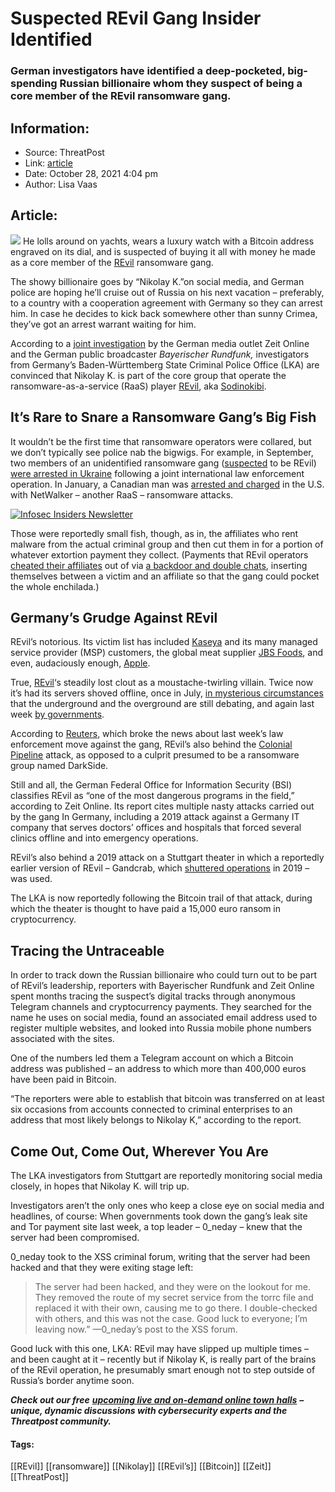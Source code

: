 # Suspected REvil Gang Insider Identified
### German investigators have identified a deep-pocketed, big-spending Russian billionaire whom they suspect of being a core member of the REvil ransomware gang.

## Information:
+ Source: ThreatPost
+ Link: [article](https://kasperskycontenthub.com/threatpost-global/?p=175863)
+ Date: October 28, 2021  4:04 pm
+ Author: Lisa Vaas


## Article:
![](https://media.threatpost.com/wp-content/uploads/sites/103/2021/10/28123532/bitcoin-1-e1635438948155.jpeg)
He lolls around on yachts, wears a luxury watch with a Bitcoin address engraved on its dial, and is suspected of buying it all with money he made as a core member of the [REvil](https://threatpost.com/groove-ransomware-revil-revenge-us-cyberattacks/175726/) ransomware gang.


The showy billionaire goes by “Nikolay K.”on social media, and German police are hoping he’ll cruise out of Russia on his next vacation – preferably, to a country with a cooperation agreement with Germany so they can arrest him. In case he decides to kick back somewhere other than sunny Crimea, they’ve got an arrest warrant waiting for him.


According to a j[oint investigation](https://www.zeit.de/digital/internet/2021-10/ransomware-group-revil-member-hacker-russia-investigation) by the German media outlet Zeit Online and the German public broadcaster *Bayerischer Rundfunk,* investigators from Germany’s Baden-Württemberg State Criminal Police Office (LKA) are convinced that Nikolay K. is part of the core group that operate the ransomware-as-a-service (RaaS) player [REvil](https://threatpost.com/groove-ransomware-revil-revenge-us-cyberattacks/175726/), aka [Sodinokibi](https://threatpost.com/sodinokibi-ransomware-now-scans-networks-for-pos-systems/156855/).


It’s Rare to Snare a Ransomware Gang’s Big Fish
-----------------------------------------------


It wouldn’t be the first time that ransomware operators were collared, but we don’t typically see police nab the bigwigs. For example, in September, two members of an unidentified ransomware gang ([suspected](https://therecord.media/two-ransomware-operators-arrested-in-ukraine/) to be REvil) [were arrested in Ukraine](https://www.interpol.int/en/News-and-Events/News/2021/Ransomware-gang-arrested-in-Ukraine) following a joint international law enforcement operation. In January, a Canadian man was [arrested and charged](https://www.cp24.com/news/canadian-man-charged-in-u-s-with-netwalker-ransomware-attacks-1.5284737) in the U.S. with NetWalker – another RaaS – ransomware attacks.


[![Infosec Insiders Newsletter](https://media.threatpost.com/wp-content/uploads/sites/103/2021/07/10165815/infosec_insiders_in_article_promo.png)](https://threatpost.com/infosec-insider-subscription-page/?utm_source=ART&utm_medium=ART&utm_campaign=InfosecInsiders_Newsletter_Promo/)


Those were reportedly small fish, though, as in, the affiliates who rent malware from the actual criminal group and then cut them in for a portion of whatever extortion payment they collect. (Payments that REvil operators [cheated their affiliates](https://threatpost.com/revil-affiliates-leadership-cheated-ransom-payments/174972/) out of via [a backdoor and double chats](https://threatpost.com/how-revil-may-have-ripped-off-its-own-affiliates/174887/), inserting themselves between a victim and an affiliate so that the gang could pocket the whole enchilada.)


Germany’s Grudge Against REvil
------------------------------


REvil’s notorious. Its victim list has included [Kaseya](https://threatpost.com/kaseya-patches-zero-days-revil-attacks/167670/) and its many managed service provider (MSP) customers, the global meat supplier [JBS Foods](https://threatpost.com/jbs-paid-11m/166767/), and even, audaciously enough, [Apple](https://threatpost.com/revil-apple-ransomware-pay-off/165570/).


True, [REvil](https://threatpost.com/revil-apple-ransomware-pay-off/165570/)‘s steadily lost clout as a moustache-twirling villain. Twice now it’s had its servers shoved offline, once in July, [in mysterious circumstances](https://threatpost.com/ransomware-revil-sites-disappears/167745/) that the underground and the overground are still debating, and again last week [by governments](https://threatpost.com/revil-servers-offline-governments/175675/).


According to [Reuters](https://www.reuters.com/technology/exclusive-governments-turn-tables-ransomware-gang-revil-by-pushing-it-offline-2021-10-21/), which broke the news about last week’s law enforcement move against the gang, REvil’s also behind the [Colonial Pipeline](https://threatpost.com/colonial-pays-5m/166147/) attack, as opposed to a culprit presumed to be a ransomware group named DarkSide.


Still and all, the German Federal Office for Information Security (BSI) classifies REvil as “one of the most dangerous programs in the field,” according to Zeit Online. Its report cites multiple nasty attacks carried out by the gang In Germany, including a 2019 attack against a Germany IT company that serves doctors’ offices and hospitals that forced several clinics offline and into emergency operations.


REvil’s also behind a 2019 attack on a Stuttgart theater in which a reportedly earlier version of REvil – Gandcrab, which [shuttered operations](https://threatpost.com/gandcrab-ransomware-shutters/145267/) in 2019 – was used.


The LKA is now reportedly following the Bitcoin trail of that attack, during which the theater is thought to have paid a 15,000 euro ransom in cryptocurrency.


Tracing the Untraceable
-----------------------


In order to track down the Russian billionaire who could turn out to be part of REvil’s leadership, reporters with Bayerischer Rundfunk and Zeit Online spent months tracing the suspect’s digital tracks through anonymous Telegram channels and cryptocurrency payments. They searched for the name he uses on social media, found an associated email address used to register multiple websites, and looked into Russia mobile phone numbers associated with the sites.


One of the numbers led them a Telegram account on which a Bitcoin address was published – an address to which more than 400,000 euros have been paid in Bitcoin.


“The reporters were able to establish that bitcoin was transferred on at least six occasions from accounts connected to criminal enterprises to an address that most likely belongs to Nikolay K,” according to the report.


Come Out, Come Out, Wherever You Are
------------------------------------


The LKA investigators from Stuttgart are reportedly monitoring social media closely, in hopes that Nikolay K. will trip up.


Investigators aren’t the only ones who keep a close eye on social media and headlines, of course: When governments took down the gang’s leak site and Tor payment site last week, a top leader – 0\_neday – knew that the server had been compromised.


0\_neday took to the XSS criminal forum, writing that the server had been hacked and that they were exiting stage left:



> The server had been hacked, and they were on the lookout for me. They removed the route of my secret service from the torrc file and replaced it with their own, causing me to go there. I double-checked with others, and this was not the case. Good luck to everyone; I’m leaving now.” —0\_neday’s post to the XSS forum.
> 
> 


Good luck with this one, LKA: REvil may have slipped up multiple times – and been caught at it – recently but if Nikolay K, is really part of the brains of the REvil operation, he presumably smart enough not to step outside of Russia’s border anytime soon.


***Check out our free*** [***upcoming live and on-demand online town halls***](https://threatpost.com/category/webinars/) ***– unique, dynamic discussions with cybersecurity experts and the Threatpost community.***




#### Tags:
[[REvil]] [[ransomware]] [[Nikolay]] [[REvil’s]] [[Bitcoin]] [[Zeit]] [[ThreatPost]]
